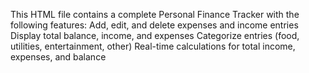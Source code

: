 This HTML file contains a complete Personal Finance Tracker with the following features:
Add, edit, and delete expenses and income entries
Display total balance, income, and expenses
Categorize entries (food, utilities, entertainment, other)
Real-time calculations for total income, expenses, and balance
